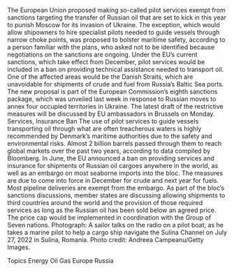 The European Union proposed making so-called pilot services exempt from sanctions targeting the transfer of Russian oil that are set to kick in this year to punish Moscow for its invasion of Ukraine.
The exception, which would allow shipowners to hire specialist pilots needed to guide vessels through narrow choke points, was proposed to bolster maritime safety, according to a person familiar with the plans, who asked not to be identified because negotiations on the sanctions are ongoing.
Under the EU’s current sanctions, which take effect from December, pilot services would be included in a ban on providing technical assistance needed to transport oil. One of the affected areas would be the Danish Straits, which are unavoidable for shipments of crude and fuel from Russia’s Baltic Sea ports.
The new proposal is part of the European Commission’s eighth sanctions package, which was unveiled last week in response to Russian moves to annex four occupied territories in Ukraine. The latest draft of the restrictive measures will be discussed by EU ambassadors in Brussels on Monday.
Services, Insurance Ban
The use of pilot services to guide vessels transporting oil through what are often treacherous waters is highly recommended by Denmark’s maritime authorities due to the safety and environmental risks. Almost 2 billion barrels passed through them to reach global markets over the past two years, according to data compiled by Bloomberg.
In June, the EU announced a ban on providing services and insurance for shipments of Russian oil cargoes anywhere in the world, as well as an embargo on most seaborne imports into the bloc. The measures are due to come into force in December for crude and next year for fuels. Most pipeline deliveries are exempt from the embargo.
As part of the bloc’s sanctions discussions, member states are discussing allowing shipments to third countries around the world and the provision of those required services as long as the Russian oil has been sold below an agreed price. The price cap would be implemented in coordination with the Group of Seven nations.
Photograph: A sailor talks on the radio on a pilot boat, as he takes a marine pilot to help a cargo ship navigate the Sulina Channel on July 27, 2022 in Sulina, Romania. Photo credit: Andreea Campeanu/Getty Images.

Topics
Energy
Oil Gas
Europe
Russia
